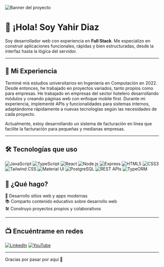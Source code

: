 ![Banner del proyecto](https://res.cloudinary.com/dnrvofnjf/image/upload/v1748526861/banner_programacion.png)

# 👋 ¡Hola! Soy Yahir Diaz

Soy desarrollador web con experiencia en **Full Stack**. Me especializo en construir aplicaciones funcionales, rápidas y bien estructuradas, desde la interfaz hasta la lógica del servidor.

--- 

## 💼 Mi Experiencia

Terminé mis estudios universitarios en Ingeniería en Computación en 2022. Desde entonces, he trabajado en proyectos variados, tanto propios como para empresas. He trabajado en empresas del sector hotelero desarrollando módulos y creando páginas web con enfoque mobile first. Durante mi experiencia, implementé APIs y funcionalidades para sistemas internos, adaptándome rápidamente a nuevas tecnologías según las necesidades de cada proyecto. 

Actualmente, estoy desarrollando un sistema de facturación en línea que facilite la facturación para pequeñas y medianas empresas.

---

## 🛠️ Tecnologías que uso

![JavaScript](https://img.shields.io/badge/JavaScript-F7DF1E?style=for-the-badge&logo=javascript&logoColor=black) ![TypeScript](https://img.shields.io/badge/TypeScript-3178C6?style=for-the-badge&logo=typescript&logoColor=white)
![React](https://img.shields.io/badge/React-61DAFB?style=for-the-badge&logo=react&logoColor=black) ![Node.js](https://img.shields.io/badge/Node.js-339933?style=for-the-badge&logo=node.js&logoColor=white) ![Express](https://img.shields.io/badge/Express.js-000000?style=for-the-badge&logo=express&logoColor=white) ![HTML5](https://img.shields.io/badge/HTML5-E34F26?style=for-the-badge&logo=html5&logoColor=white) ![CSS3](https://img.shields.io/badge/CSS3-1572B6?style=for-the-badge&logo=css3&logoColor=white) ![Tailwind CSS](https://img.shields.io/badge/Tailwind-06B6D4?style=for-the-badge&logo=tailwindcss&logoColor=white) ![Material UI](https://img.shields.io/badge/Material_UI-0081CB?style=for-the-badge&logo=mui&logoColor=white) ![PostgreSQL](https://img.shields.io/badge/PostgreSQL-4169E1?style=for-the-badge&logo=postgresql&logoColor=white) ![REST APIs](https://img.shields.io/badge/REST%20API-005571?style=for-the-badge&logo=api&logoColor=white) ![TypeORM](https://img.shields.io/badge/TypeORM-FE2C40?style=for-the-badge&logoColor=white)

## 🚀 ¿Qué hago?

🎯 Desarrollo sitios web y apps modernas  
📚 Comparto contenido educativo sobre desarrollo web  
🛠️ Construyo proyectos propios y colaborativos

---

## 📺 Encuéntrame en redes

[![LinkedIn](https://img.shields.io/badge/LinkedIn-0A66C2?style=for-the-badge&logo=linkedin&logoColor=white)](https://www.linkedin.com/in/yahirdz/)
[![YouTube](https://img.shields.io/badge/YouTube-FF0000?style=for-the-badge&logo=youtube&logoColor=white)](https://www.youtube.com/@diseño_inteligente)

---


Gracias por pasar por aquí 🙌
